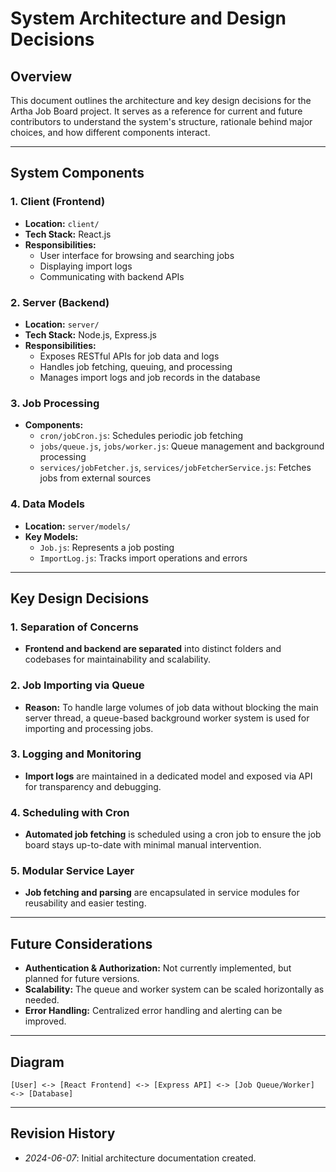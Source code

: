 # System Architecture and Design Decisions

## Overview

This document outlines the architecture and key design decisions for the Artha Job Board project. It serves as a reference for current and future contributors to understand the system's structure, rationale behind major choices, and how different components interact.

---

## System Components

### 1. Client (Frontend)
- **Location:** `client/`
- **Tech Stack:** React.js
- **Responsibilities:**
  - User interface for browsing and searching jobs
  - Displaying import logs
  - Communicating with backend APIs

### 2. Server (Backend)
- **Location:** `server/`
- **Tech Stack:** Node.js, Express.js
- **Responsibilities:**
  - Exposes RESTful APIs for job data and logs
  - Handles job fetching, queuing, and processing
  - Manages import logs and job records in the database

### 3. Job Processing
- **Components:**
  - `cron/jobCron.js`: Schedules periodic job fetching
  - `jobs/queue.js`, `jobs/worker.js`: Queue management and background processing
  - `services/jobFetcher.js`, `services/jobFetcherService.js`: Fetches jobs from external sources

### 4. Data Models
- **Location:** `server/models/`
- **Key Models:**
  - `Job.js`: Represents a job posting
  - `ImportLog.js`: Tracks import operations and errors

---

## Key Design Decisions

### 1. Separation of Concerns
- **Frontend and backend are separated** into distinct folders and codebases for maintainability and scalability.

### 2. Job Importing via Queue
- **Reason:** To handle large volumes of job data without blocking the main server thread, a queue-based background worker system is used for importing and processing jobs.

### 3. Logging and Monitoring
- **Import logs** are maintained in a dedicated model and exposed via API for transparency and debugging.

### 4. Scheduling with Cron
- **Automated job fetching** is scheduled using a cron job to ensure the job board stays up-to-date with minimal manual intervention.

### 5. Modular Service Layer
- **Job fetching and parsing** are encapsulated in service modules for reusability and easier testing.

---

## Future Considerations
- **Authentication & Authorization:** Not currently implemented, but planned for future versions.
- **Scalability:** The queue and worker system can be scaled horizontally as needed.
- **Error Handling:** Centralized error handling and alerting can be improved.

---

## Diagram

```
[User] <-> [React Frontend] <-> [Express API] <-> [Job Queue/Worker] <-> [Database]
```

---

## Revision History
- _2024-06-07_: Initial architecture documentation created. 